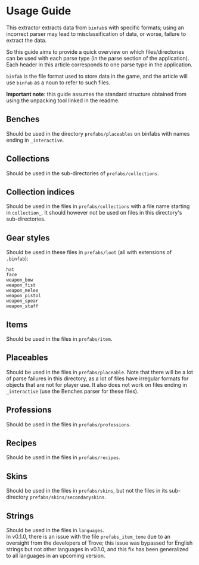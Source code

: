 # Usage Guide

This extractor extracts data from `binfab`s with specific formats; using an incorrect parser may lead to misclassification of data, or worse, failure to extract the data. 

So this guide aims to provide a quick overview on which files/directories can be used with each parse type (in the parse section of the application). Each header in this article corresponds to one parse type in the application.

`binfab` is the file format used to store data in the game, and the article will use `binfab` as a noun to refer to such files.

**Important note**: this guide assumes the standard structure obtained from using the unpacking tool linked in the readme.

## Benches

Should be used in the directory `prefabs/placeables` on binfabs with names ending in `_interactive`.

## Collections

Should be used in the sub-directories of `prefabs/collections`.

## Collection indices

Should be used in the files in `prefabs/collections` with a file name starting in `collection_`. It should however not be used on files in this directory's sub-directories.

## Gear styles

Should be used in these files in `prefabs/loot` (all with extensions of `.binfab`):
```
hat
face
weapon_bow
weapon_fist
weapon_melee
weapon_pistol
weapon_spear
weapon_staff
```

## Items

Should be used in the files in `prefabs/item`.

## Placeables

Should be used in the files in `prefabs/placeable`. Note that there will be a lot of parse failures in this directory, as a lot of files have irregular formats for objects that are not for player use. It also does not work on files ending in `_interactive` (use the Benches parser for these files).

## Professions

Should be used in the files in `prefabs/professions`.

## Recipes

Should be used in the files in `prefabs/recipes`.

## Skins

Should be used in the files in `prefabs/skins`, but not the files in its sub-directory `prefabs/skins/secondaryskins`.

## Strings

Should be used in the files in `languages`.  
In v0.1.0, there is an issue with the file `prefabs_item_tome` due to an oversight from the developers of Trove; this issue was bypassed for English strings but not other languages in v0.1.0, and this fix has been generalized to all languages in an upcoming version.